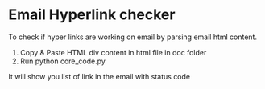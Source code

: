 # Email Hyperlink checker

To check if hyper links are working on email by parsing email html content.

1. Copy & Paste HTML div content in html file in doc folder
2. Run python core_code.py

It will show you list of link in the email with status code 

